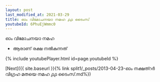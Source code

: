 ```yaml
---
layout: post
last_modified_at: 2021-03-29
title: ഓം വിമോചനയാ നമഹ ൧൧ ടൈംസ്
youtubeId: 6PhuEjWmmc0
---
```

 
 
 ഓം വിമോചനയാ നമഹ 
 
 -  ആരാണ് രക്ഷ നൽകുന്നത് 
 
  
 
  
 
 
 
 
 
 


{% include youtubePlayer.html id=page.youtubeId %}
 
[Next]({{ site.baseurl }}{% link  split1/_posts/2013-04-23-ഓം നക്ഷത്റർ വിഗ്രഹ മതയെ നമഹ ൧൧ ടൈംസ്.md%})
 
